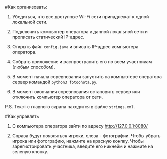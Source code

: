 #Как организовать:

1. Убедиться, что все доступные Wi-Fi сети принадлежат к одной локальной сети.

2. Подключить компьютер оператора к данной локальной сети и прописать статический IP-адрес.

3. Открыть файл `config.java` и вписать IP-адрес компьютера оператора.

4. Собрать приложение и распространить его по всем участникам (любым способом).

5. В момент начала соревнования запустить на компьютере оператора сервер командой `python3 fotoohota.py`.

6. В момент окончания соревнования остановить сервер или отключить компьютер оператора от сети.

P.S. Текст с главного экрана находится в файле `strings.xml`.

#Как управлять

1. С компьютера оператора зайти по адресу http://127.0.0.1:8080/

2. Справа будут появляться игроки, слева - фотографии. Чтобы убрать игрока или фотографию, нажмите на красную конпку. Чтобы зарегистрировать участника, введите его никнейм и нажмите на зеленую кнопку.
